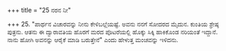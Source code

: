 +++
title = "25 ನರನ ನೀ"

+++
25. "ಪಾರ್ಥನ ವಿಚಾರವನ್ನು ನೀನು ಕೇಳಿಬಲ್ಲೆಯಷ್ಟೆ. ಅವನು ನನಗೆ ಸೋದರದ ಮೈದುನ. ಕುಂತಿಯ ಶ್ರೇಷ್ಠ ಪುತ್ರನು. ಆತನು ಈ ದ್ವಾರಾವತಿಯ ಹೊರಗೆ ಮರದ ಪೊಟರೆಯಲ್ಲಿ ಹೊಕ್ಕು ಸಿಕ್ಕಿ ಹಾಕಿಕೊಂಡ ನರಿಯಂತೆ ಇದ್ದಾನೆ. ನಾನು ಹೋಗಿ ಅವನನ್ನು ಆರೈಕೆ ಮಾಡಿ ಬರುತ್ತೇನೆ" ಎಂದು ಹೇಳುತ್ತ ಮಂಚವನ್ನು ಇಳಿದನು.